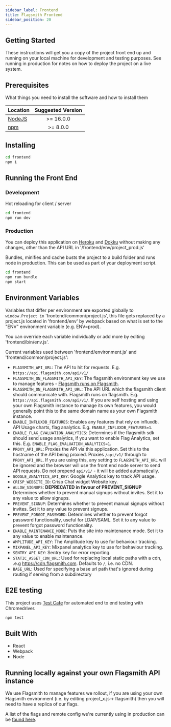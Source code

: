 ```yaml
---
sidebar_label: Frontend
title: Flagsmith Frontend
sidebar_position: 20
---
```


## Getting Started

These instructions will get you a copy of the project front end up and running on your local machine for development and
testing purposes. See running in production for notes on how to deploy the project on a live system.

## Prerequisites

What things you need to install the software and how to install them

| Location                                    | Suggested Version |
| ------------------------------------------- | :---------------: |
| <a href="https://nodejs.org/en/">NodeJS</a> |     >= 16.0.0     |
| <a href="https://nodejs.org/en/">npm</a>    |     >= 8.0.0      |

## Installing

```bash
cd frontend
npm i
```

## Running the Front End

### Development

Hot reloading for client / server

```bash
cd frontend
npm run dev
```

### Production

You can deploy this application on [Heroku](https://www.heroku.com/) and [Dokku](http://dokku.viewdocs.io/dokku/)
without making any changes, other than the API URL in '/frontend/env/project_prod.js'

Bundles, minifies and cache busts the project to a build folder and runs node in production. This can be used as part of
your deployment script.

```bash
cd frontend
npm run bundle
npm start
```

## Environment Variables

Variables that differ per environment are exported globally to `window.Project in` 'frontend/common/project.js', this
file gets replaced by a project.js located in 'frontend/env' by webpack based on what is set to the "ENV" environment
variable (e.g. ENV=prod).

You can override each variable individually or add more by editing 'frontend/bin/env.js'.

Current variables used between 'frontend/environment.js' and 'frontend/common/project.js':

- `FLAGSMITH_API_URL`: The API to hit for requests. E.g. `https://api.flagsmith.com/api/v1/`
- `FLAGSMITH_ON_FLAGSMITH_API_KEY`: The flagsmith environment key we use to manage features -
  [Flagsmith runs on Flagsmith](/deployment/overview#running-flagsmith-on-flagsmith).
- `FLAGSMITH_ON_FLAGSMITH_API_URL`: The API URL which the flagsmith client should communicate with. Flagsmith runs on
  flagsmith. E.g. `https://api.flagsmith.com/api/v1/`. If you are self hosting and using your own Flagsmith instance to
  manage its own features, you would generally point this to the same domain name as your own Flagsmith instance.
- `ENABLE_INFLUXDB_FEATURES`: Enables any features that rely on influxdb. API Usage charts, flag analytics. E.g.
  `ENABLE_INFLUXDB_FEATURES=1`.
- `ENABLE_FLAG_EVALUATION_ANALYTICS`: Determines if the flagsmith sdk should send usage analytics, if you want to enable
  Flag Analytics, set this. E.g. `ENABLE_FLAG_EVALUATION_ANALYTICS=1`.
- `PROXY_API_URL`: Proxies the API via this application. Set this to the hostname of the API being proxied. Proxies
  `/api/v1/` through to `PROXY_API_URL`. If you are using this, any setting to `FLAGSMITH_API_URL` will be ignored and
  the browser will use the front end node server to send API requests. Do not prepend `api/v1/` - it will be added
  automatically.
- `GOOGLE_ANALYTICS_API_KEY`: Google Analytics key to track API usage.
- `CRISP_WEBSITE_ID`: Crisp Chat widget Website key.
- `ALLOW_SIGNUPS`: **DEPRECATED in favour of PREVENT_SIGNUP** Determines whether to prevent manual signups without
  invites. Set it to any value to allow signups.
- `PREVENT_SIGNUP`: Determines whether to prevent manual signups without invites. Set it to any value to prevent signups.
- `PREVENT_FORGOT_PASSWORD`: Determines whether to prevent forgot password functionality, useful for LDAP/SAML. Set it to any value to prevent forgot password functionality.
- `ENABLE_MAINTENANCE_MODE`: Puts the site into maintenance mode. Set it to any value to enable maintenance.
- `AMPLITUDE_API_KEY`: The Amplitude key to use for behaviour tracking.
- `MIXPANEL_API_KEY`: Mixpanel analytics key to use for behaviour tracking.
- `SENTRY_API_KEY`: Sentry key for error reporting.
- `STATIC_ASSET_CDN_URL`: Used for replacing local static paths with a cdn, .e.g https://cdn.flagsmith.com. Defaults to
  `/`, i.e. no CDN.
- `BASE_URL`: Used for specifying a base url path that's ignored during routing if serving from a subdirectory

## E2E testing

This project uses [Test Cafe](https://testcafe.io/) for automated end to end testing with Chromedriver.

```bash
npm test
```

## Built With

- React
- Webpack
- Node

## Running locally against your own Flagsmith API instance

We use Flagsmith to manage features we rollout, if you are using your own Flagsmith environment (i.e. by editing
project_x.js-> flagsmith) then you will need to have a replica of our flags.

A list of the flags and remote config we're currently using in production can be
[found here](/deployment/overview#current-flagsmith-feature-flags).
